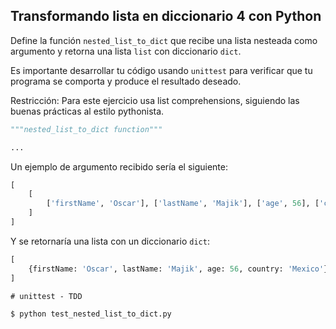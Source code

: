 ## Transformando lista en diccionario 4 con Python

Define la función `nested_list_to_dict` que recibe una lista nesteada como argumento y retorna una lista `list` con diccionario `dict`. 

Es importante desarrollar tu código usando `unittest` para verificar que tu programa se comporta y produce el resultado deseado.

Restricción: Para este ejercicio usa list comprehensions, siguiendo las buenas prácticas al estilo pythonista.


```python
"""nested_list_to_dict function"""

...

```

Un ejemplo de argumento recibido sería el siguiente:

```python
[
    [
        ['firstName', 'Oscar'], ['lastName', 'Majik'], ['age', 56], ['country', 'Mexico']
    ]
]
```
Y se retornaría una lista con un diccionario `dict`:

```python
[
    {firstName: 'Oscar', lastName: 'Majik', age: 56, country: 'Mexico'}
]
```

```
# unittest - TDD

$ python test_nested_list_to_dict.py
```
